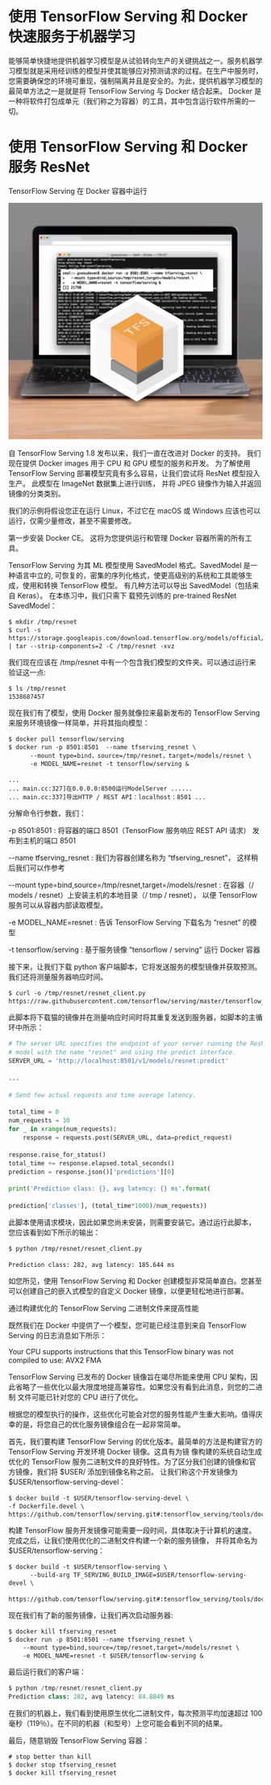 # 使用 TensorFlow Serving 和 Docker 快速服务于机器学习

能够简单快捷地提供机器学习模型是从试验转向生产的关键挑战之一。服务机器学习模型就是采用经训练的模型并使其能够应对预测请求的过程。在生产中服务时，您需要确保您的环境可重现，强制隔离并且是安全的。为此，提供机器学习模型的最简单方法之一是就是将 TensorFlow Serving 与 Docker 结合起来。 Docker 是一种将软件打包成单元（我们称之为容器）的工具，其中包含运行软件所需的一切。

# 使用 TensorFlow Serving 和 Docker 服务 ResNet
TensorFlow Serving 在 Docker 容器中运行

![TensorFlow Serving在Docker容器中运行](./640.webp)

自 TensorFlow Serving 1.8 发布以来，我们一直在改进对 Docker 的支持。 我们现在提供 Docker images 用于 CPU 和 GPU 模型的服务和开发。
为了解使用 TensorFlow Serving 部署模型究竟有多么容易，让我们尝试将 ResNet 模型投入生产。 此模型在 ImageNet 数据集上进行训练，
并将 JPEG 镜像作为输入并返回镜像的分类类别。

 
我们的示例将假设您正在运行 Linux，不过它在 macOS 或 Windows 应该也可以运行，仅需少量修改，甚至不需要修改。

第一步安装 Docker CE。 这将为您提供运行和管理 Docker 容器所需的所有工具。

 
TensorFlow Serving 为其 ML 模型使用 SavedModel 格式。SavedModel 是一种语言中立的,
可恢复的，密集的序列化格式，使更高级别的系统和工具能够生成，使用和转换 TensorFlow
模型。 有几种方法可以导出 SavedModel（包括来自 Keras）。 在本练习中，我们只需下
载预先训练的 pre-trained ResNet SavedModel：

```shell
$ mkdir /tmp/resnet 
$ curl -s https://storage.googleapis.com/download.tensorflow.org/models/official/20181001_resnet/savedmodels/resnet_v2_fp32_savedmodel_NHWC_jpg.tar.gz | tar --strip-components=2 -C /tmp/resnet -xvz
```

我们现在应该在 /tmp/resnet 中有一个包含我们模型的文件夹。可以通过运行来验证这一点:


```shell
$ ls /tmp/resnet 
1538687457
```

现在我们有了模型，使用 Docker 服务就像拉来最新发布的 TensorFlow Serving 来服务环境镜像一样简单，并将其指向模型：

```
$ docker pull tensorflow/serving 
$ docker run -p 8501:8501  --name tfserving_resnet \ 
      --mount type=bind，source=/tmp/resnet，target=/models/resnet \ 
      -e MODEL_NAME=resnet -t tensorflow/serving &

... 
... main.cc:327]在0.0.0.0:8500运行ModelServer ...... 
... main.cc:337]导出HTTP / REST API：localhost：8501 ...
```


分解命令行参数，我们：

-p 8501:8501 : 将容器的端口 8501（TensorFlow 服务响应 REST API 请求）
  发布到主机的端口 8501

--name tfserving_resnet : 我们为容器创建名称为 “tfserving_resnet”，
  这样稍后我们可以作参考

--mount type=bind,source=/tmp/resnet,target=/models/resnet : 
  在容器（/ models / resnet）上安装主机的本地目录（/ tmp / resnet），
  以便 TensorFlow 服务可以从容器内部读取模型。

-e MODEL_NAME=resnet : 告诉 TensorFlow Serving 下载名为 “resnet” 的模型

-t tensorflow/serving : 基于服务镜像 “tensorflow / serving” 运行 Docker 容器



接下来，让我们下载 python 客户端脚本，它将发送服务的模型镜像并获取预测。 
我们还将测量服务器响应时间。

```shell
$ curl -o /tmp/resnet/resnet_client.py https://raw.githubusercontent.com/tensorflow/serving/master/tensorflow_serving/example/resnet_client.py
```

此脚本将下载猫的镜像并在测量响应时间时将其重复发送到服务器，如脚本的主循环中所示：

```python
# The server URL specifies the endpoint of your server running the ResNet    
# model with the name "resnet" and using the predict interface.    
SERVER_URL = 'http://localhost:8501/v1/models/resnet:predict'    

...    

# Send few actual requests and time average latency.    

total_time = 0    
num_requests = 10    
for _ in xrange(num_requests):    
    response = requests.post(SERVER_URL, data=predict_request)    

response.raise_for_status()    
total_time += response.elapsed.total_seconds()    
prediction = response.json()['predictions'][0]    

print('Prediction class: {}, avg latency: {} ms'.format(    

prediction['classes'], (total_time*1000)/num_requests))    
```


此脚本使用请求模块，因此如果您尚未安装，则需要安装它。通过运行此脚本，
您应该看到如下所示的输出：


```
$ python /tmp/resnet/resnet_client.py

Prediction class: 282, avg latency: 185.644 ms
```

如您所见，使用 TensorFlow Serving 和 Docker 创建模型非常简单直白。您甚至可以创建自己的嵌入式模型的自定义 Docker 镜像，以便更轻松地进行部署。

通过构建优化的 TensorFlow Serving 二进制文件来提高性能

既然我们在 Docker 中提供了一个模型，您可能已经注意到来自 TensorFlow Serving 的日志消息如下所示：

Your CPU supports instructions that this TensorFlow binary was not compiled 
  to use: AVX2 FMA


TensorFlow Serving 已发布的 Docker 镜像旨在竭尽所能来使用 CPU 架构，因此省略了一些优化以最大限度地提高兼容性。如果您没有看到此消息，则您的二进制
文件可能已针对您的 CPU 进行了优化。

根据您的模型执行的操作，这些优化可能会对您的服务性能产生重大影响。值得庆幸的是，将您自己的优化服务镜像组合在一起非常简单。

首先，我们要构建 TensorFlow Serving 的优化版本。最简单的方法是构建官方的 TensorFlow Serving 开发环境 Docker 镜像。这具有为镜
像构建的系统自动生成优化的 TensorFlow 服务二进制文件的良好特性。为了区分我们创建的镜像和官方镜像，我们将 $USER/ 添加到镜像名称之前。
让我们称这个开发镜像为 $USER/tensorflow-serving-devel：


```shell
$ docker build -t $USER/tensorflow-serving-devel \
-f Dockerfile.devel \ 
https://github.com/tensorflow/serving.git#:tensorflow_serving/tools/docker
```


构建 TensorFlow 服务开发镜像可能需要一段时间，具体取决于计算机的速度。 
完成之后，让我们使用优化的二进制文件构建一个新的服务镜像，
并将其命名为 $USER/tensorflow-serving：


```shell
$ docker build -t $USER/tensorflow-serving \
      --build-arg TF_SERVING_BUILD_IMAGE=$USER/tensorflow-serving-devel \ 
      https://github.com/tensorflow/serving.git#:tensorflow_serving/tools/docker
```

现在我们有了新的服务镜像，让我们再次启动服务器:

```
$ docker kill tfserving_resnet
$ docker run -p 8501:8501 --name tfserving_resnet \
    --mount type=bind,source=/tmp/resnet,target=/models/resnet \
    -e MODEL_NAME=resnet -t $USER/tensorflow-serving &
```

最后运行我们的客户端：
```python
$ python /tmp/resnet/resnet_client.py
Prediction class: 282, avg latency: 84.8849 ms
```
在我们的机器上，我们看到使用原生优化二进制文件，每次预测平均加速超过
100毫秒（119％）。在不同的机器（和型号）上您可能会看到不同的结果。

最后，随意销毁 TensorFlow Serving 容器：

```shell
# stop better than kill
$ docker stop tfserving_resnet
$ docker kill tfserving_resnet
```
